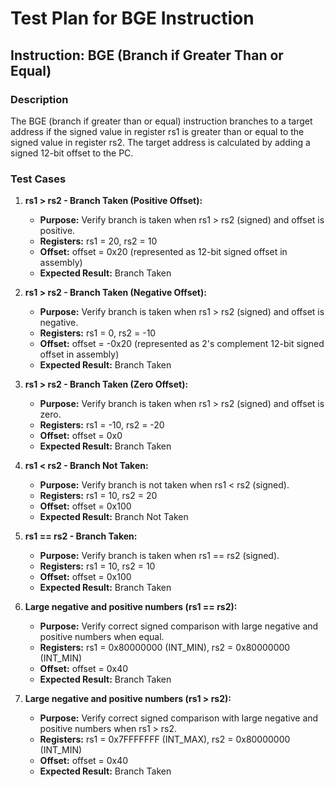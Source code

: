 # Test Plan for BGE Instruction

## Instruction: BGE (Branch if Greater Than or Equal)

### Description
The BGE (branch if greater than or equal) instruction branches to a target address if the signed value in register rs1 is greater than or equal to the signed value in register rs2. The target address is calculated by adding a signed 12-bit offset to the PC.

### Test Cases

1.  **rs1 > rs2 - Branch Taken (Positive Offset):**
    -   **Purpose:** Verify branch is taken when rs1 > rs2 (signed) and offset is positive.
    -   **Registers:** rs1 = 20, rs2 = 10
    -   **Offset:** offset = 0x20 (represented as 12-bit signed offset in assembly)
    -   **Expected Result:** Branch Taken

2.  **rs1 > rs2 - Branch Taken (Negative Offset):**
    -   **Purpose:** Verify branch is taken when rs1 > rs2 (signed) and offset is negative.
    -   **Registers:** rs1 = 0, rs2 = -10
    -   **Offset:** offset = -0x20 (represented as 2's complement 12-bit signed offset in assembly)
    -   **Expected Result:** Branch Taken

3.  **rs1 > rs2 - Branch Taken (Zero Offset):**
    -   **Purpose:** Verify branch is taken when rs1 > rs2 (signed) and offset is zero.
    -   **Registers:** rs1 = -10, rs2 = -20
    -   **Offset:** offset = 0x0
    -   **Expected Result:** Branch Taken

4.  **rs1 < rs2 - Branch Not Taken:**
    -   **Purpose:** Verify branch is not taken when rs1 < rs2 (signed).
    -   **Registers:** rs1 = 10, rs2 = 20
    -   **Offset:** offset = 0x100
    -   **Expected Result:** Branch Not Taken

5.  **rs1 == rs2 - Branch Taken:**
    -   **Purpose:** Verify branch is taken when rs1 == rs2 (signed).
    -   **Registers:** rs1 = 10, rs2 = 10
    -   **Offset:** offset = 0x100
    -   **Expected Result:** Branch Taken

6. **Large negative and positive numbers (rs1 == rs2):**
    -   **Purpose:** Verify correct signed comparison with large negative and positive numbers when equal.
    -   **Registers:** rs1 = 0x80000000 (INT_MIN), rs2 = 0x80000000 (INT_MIN)
    -   **Offset:** offset = 0x40
    -   **Expected Result:** Branch Taken

7. **Large negative and positive numbers (rs1 > rs2):**
    -   **Purpose:** Verify correct signed comparison with large negative and positive numbers when rs1 > rs2.
    -   **Registers:** rs1 = 0x7FFFFFFF (INT_MAX), rs2 = 0x80000000 (INT_MIN)
    -   **Offset:** offset = 0x40
    -   **Expected Result:** Branch Taken
